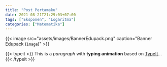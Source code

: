 ```yaml
---
title: "Post Pertamaku"
date: 2021-08-21T21:29:03+07:00
tags: ["Eksponen", "Logaritma"]
categories: ["Matematika"]
---
```

{{< image src="assets/images/BannerEdupack.png" caption="Banner Edupack (`image`)" >}}

{{< typeit >}}
This is a *paragraph* with **typing animation** based on [TypeIt](https://typeitjs.com/)...
{{< /typeit >}}

